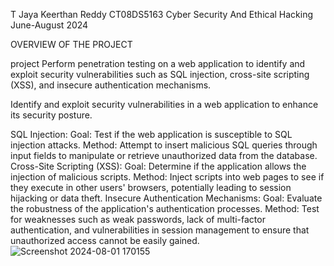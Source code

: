 T Jaya Keerthan Reddy
CT08DS5163
Cyber Security And Ethical Hacking
June-August 2024

OVERVIEW OF THE PROJECT 

project Perform penetration testing on a web application to identify and exploit security
vulnerabilities such as SQL injection, cross-site scripting (XSS), and insecure
authentication mechanisms.

Identify and exploit security vulnerabilities in a web application to enhance its security posture.

SQL Injection:
Goal: Test if the web application is susceptible to SQL injection attacks.
Method: Attempt to insert malicious SQL queries through input fields to manipulate or retrieve unauthorized data from the database.
Cross-Site Scripting (XSS):
Goal: Determine if the application allows the injection of malicious scripts.
Method: Inject scripts into web pages to see if they execute in other users' browsers, potentially leading to session hijacking or data theft.
Insecure Authentication Mechanisms:
Goal: Evaluate the robustness of the application's authentication processes.
Method: Test for weaknesses such as weak passwords, lack of multi-factor authentication, and vulnerabilities in session management to ensure that unauthorized access cannot be easily gained.![Screenshot 2024-08-01 170155](https://github.com/user-attachments/assets/b464850d-8edb-4e64-bf5b-0671582deebb)
